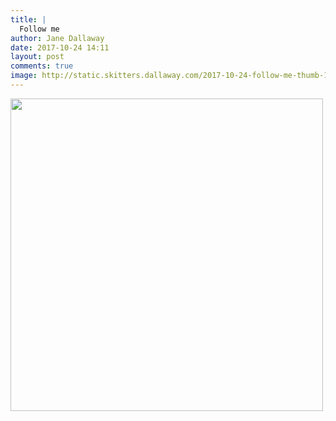 ```yaml
---
title: |
  Follow me
author: Jane Dallaway
date: 2017-10-24 14:11
layout: post
comments: true
image: http://static.skitters.dallaway.com/2017-10-24-follow-me-thumb-1-IMG-4557.JPG
---
```


<div>
        <a href="http://static.skitters.dallaway.com/2017-10-24-follow-me-fullsize-1-IMG-4557.JPG">
          <img src="http://static.skitters.dallaway.com/2017-10-24-follow-me-thumb-1-IMG-4557.JPG" width="500" height="500"/>
        </a>
      </div>


  
      